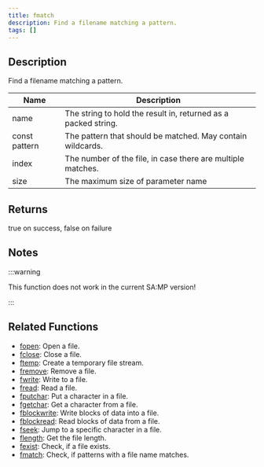 ```yaml
---
title: fmatch
description: Find a filename matching a pattern.
tags: []
---
```


<LowercaseNote />

## Description

Find a filename matching a pattern.

| Name          | Description                                                    |
| ------------- | -------------------------------------------------------------- |
| name          | The string to hold the result in, returned as a packed string. |
| const pattern | The pattern that should be matched. May contain wildcards.     |
| index         | The number of the file, in case there are multiple matches.    |
| size          | The maximum size of parameter name                             |

## Returns

true on success, false on failure

## Notes

:::warning

This function does not work in the current SA:MP version!

:::

## Related Functions

- [fopen](fopen): Open a file.
- [fclose](fclose): Close a file.
- [ftemp](ftemp): Create a temporary file stream.
- [fremove](fremove): Remove a file.
- [fwrite](fwrite): Write to a file.
- [fread](fread): Read a file.
- [fputchar](fputchar): Put a character in a file.
- [fgetchar](fgetchar): Get a character from a file.
- [fblockwrite](fblockwrite): Write blocks of data into a file.
- [fblockread](fblockread): Read blocks of data from a file.
- [fseek](fseek): Jump to a specific character in a file.
- [flength](flength): Get the file length.
- [fexist](fexist): Check, if a file exists.
- [fmatch](fmatch): Check, if patterns with a file name matches.

